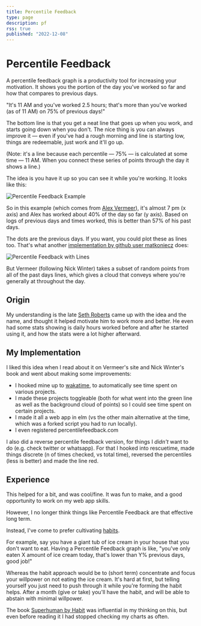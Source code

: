 ```yaml
---
title: Percentile Feedback 
type: page
description: pf
rss: true
published: "2022-12-08"
---
```


# Percentile Feedback
A percentile feedback graph is a productivity tool for increasing your
motivation. It shows you the portion of the day you've worked so far and how
that compares to previous days.

"It's 11 AM and you've worked 2.5 hours; that's more than you've worked (as of
11 AM) on 75% of previous days!"

The bottom line is that you get a neat line that goes up when you work, and
starts going down when you don't. The nice thing is you can always improve it —
even if you've had a rough morning and line is starting low, things are
redeemable, just work and it'll go up.

(Note: it's a line because each percentile — 75% — is calculated at some time —
11 AM. When you connect these series of points through the day it shows a
line.)

The idea is you have it up so you can see it while you're working. It looks
like this:

![Percentile Feedback Example](/images/percentile-feedback-example.png)

So in this example (which comes from [Alex Vermeer](https://alexvermeer.com/)),
it's almost 7 pm (x axis) and Alex has worked about 40% of the day so far (y
axis). Based on logs of previous days and times worked, this is better than 57%
of his past days.

The dots are the previous days. If you want, you could plot these as lines too.
That's what another [implementation by github user matkoniecz](https://github.com/matkoniecz/beeminder-percentile-feedback) does:

![Percentile Feedback with Lines](/images/percentile_feedback_lines.png)

But Vermeer (following Nick Winter) takes a subset of random points from all of
the past days lines, which gives a cloud that conveys where you're generally at
throughout the day.

## Origin
My understanding is the late [Seth
Roberts](https://en.wikipedia.org/wiki/Seth_Roberts) came up with the
idea and the name, and thought it helped motivate him to work more and better.
He even had some stats showing is daily hours worked before and after he
started using it, and how the stats were a lot higher afterward.

## My Implementation
I liked this idea when I read about it on Vermeer's site and Nick Winter's book
and went about making some improvements:
- I hooked mine up to [wakatime](https://wakatime.com/), to automatically see
  time spent on various projects.
- I made these projects toggleable (both for what went into the green line as
  well as the background cloud of points) so I could see time spent on certain
  projects.
- I made it all a web app in elm (vs the other main alternative at the time,
  which was a forked script you had to run locally).
- I even registered percentilefeedback.com

I also did a reverse percentile feedback version, for things I *didn't* want to
do (e.g. check twitter or whatsapp). For that I hooked into rescuetime, made
things discrete (n of times checked, vs total time), reversed the percentiles
(less is better) and made the line red.

## Experience
This helped for a bit, and was cool/fine. It was fun to make, and a good
opportunity to work on my web app skills. 

However, I no longer think things like Percentile Feedback are that effective
long term.

Instead, I've come to prefer cultivating [habits](/books/habit).

For example, say you have a giant tub of ice cream in your house that you don't
want to eat. Having a Percentile Feedback graph is like, "you've only eaten X
amount of ice cream today, that's lower than Y% previous days, good job!"

Whereas the habit approach would be to (short term) concentrate and focus your
willpower on not eating the ice cream. It's hard at first, but telling yourself
you just need to push through it while you're forming the habit helps. After a
month (give or take) you'll have the habit, and will be able to abstain with
minimal willpower.

The book [Superhuman by Habit](/books/habit) was influential in my thinking on
this, but even before reading it I had stopped checking my charts as often.

<comments/>
